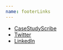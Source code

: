 ```yaml
---
name: footerLinks
---
```


- [CaseStudyScribe](https://casestudyscribe.com)
- [Twitter](https://twitter.com/jerodestapa)
- [LinkedIn](https://linkedin.com/jerodestapa)
